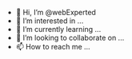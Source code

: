 - 👋 Hi, I’m @webExperted
- 👀 I’m interested in ...
- 🌱 I’m currently learning ...
- 💞️ I’m looking to collaborate on ...
- 📫 How to reach me ...

<!---
webExperted/webExperted is a ✨ special ✨ repository because its `README.md` (this file) appears on your GitHub profile.
You can click the Preview link to take a look at your changes.
--->
